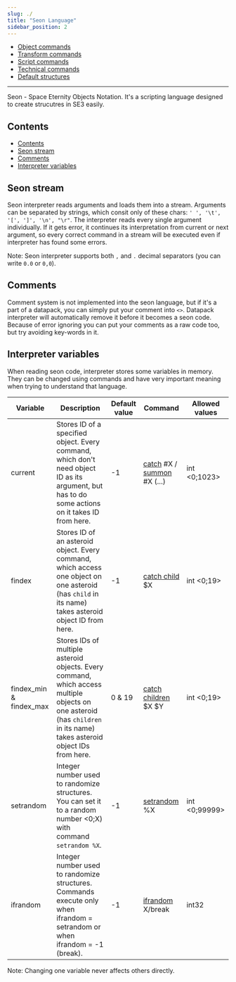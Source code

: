 ```yaml
---
slug: ./
title: "Seon Language"
sidebar_position: 2
---
```


-   [Object commands](./ObjectCommands)
-   [Transform commands](./TransformCommands)
-   [Script commands](./ScriptCommands)
-   [Technical commands](./TechnicalCommands)
-   [Default structures](./DefaultStructures)

---

Seon - Space Eternity Objects Notation. It's a scripting language designed to create strucutres in SE3 easily.

## Contents

-   [Contents](#contents)
-   [Seon stream](#seon-stream)
-   [Comments](#comments)
-   [Interpreter variables](#interpreter-variables)

## Seon stream

Seon interpreter reads arguments and loads them into a stream. Arguments can be separated by strings, which consit only of these chars: `' ', '\t', '[', ']', '\n', "\r"`.
The interpreter reads every single argument individually. If it gets error, it continues its interpretation from current or next argument, so every correct command in a stream will be executed even if interpreter has found some errors.

Note: Seon interpreter supports both `,` and `.` decimal separators (you can write `0.0` or `0,0`).

## Comments

Comment system is not implemented into the seon language, but if it's a part of a datapack, you can simply put your comment into `<>`. Datapack interpreter will automatically
remove it before it becomes a seon code. Because of error ignoring you can put your comments as a raw code too, but try avoiding key-words in it.

## Interpreter variables

When reading seon code, interpreter stores some variables in memory. They can be changed using commands and have very important meaning when
trying to understand that language.

| Variable                | Description                                                                                                                                                             | Default value | Command                                                                         | Allowed values |
| ----------------------- | ----------------------------------------------------------------------------------------------------------------------------------------------------------------------- | ------------- | ------------------------------------------------------------------------------- | -------------- |
| current                 | Stores ID of a specified object. Every command, which don't need object ID as its argument, but has to do some actions on it takes ID from here.                        | -1            | [catch](./ObjectCommands#catch) #X / [summon](./ObjectCommands#summon) #X (...) | int <0;1023>   |
| findex                  | Stores ID of an asteroid object. Every command, which access one object on one asteroid (has `child` in its name) takes asteroid object ID from here.                   | -1            | [catch child](./ObjectCommands#catch-child) $X                                  | int <0;19>     |
| findex_min & findex_max | Stores IDs of multiple asteroid objects. Every command, which access multiple objects on one asteroid (has `children` in its name) takes asteroid object IDs from here. | 0 & 19        | [catch children](./ObjectCommands#catch-children) $X $Y                         | int <0;19>     |
| setrandom               | Integer number used to randomize structures. You can set it to a random number <0;X) with command `setrandom %X`.                                                       | -1            | [setrandom](./TechnicalCommands#setrandom) %X                                   | int <0;99999>  |
| ifrandom                | Integer number used to randomize structures. Commands execute only when ifrandom = setrandom or when ifrandom = -1 (break).                                             | -1            | [ifrandom](./TechnicalCommands#ifrandom) X/break                                | int32          |

Note: Changing one variable never affects others directly.
